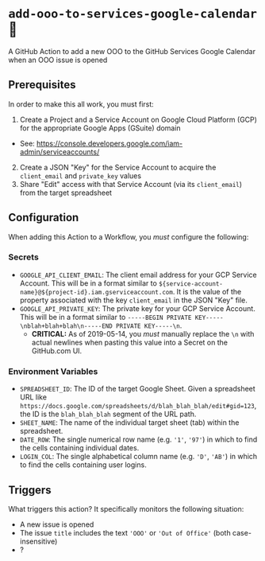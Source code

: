 # `add-ooo-to-services-google-calendar` :calendar:
A GitHub Action to add a new OOO to the GitHub Services Google Calendar when an OOO issue is opened

## Prerequisites

In order to make this all work, you must first:

1. Create a Project and a Service Account on Google Cloud Platform (GCP) for the appropriate Google Apps (GSuite) domain
  - See: https://console.developers.google.com/iam-admin/serviceaccounts/
2. Create a JSON "Key" for the Service Account to acquire the `client_email` and `private_key` values
3. Share "Edit" access with that Service Account (via its `client_email`) from
the target spreadsheet

## Configuration

When adding this Action to a Workflow, you _must_ configure the following:

### Secrets

- `GOOGLE_API_CLIENT_EMAIL`: The client email address for your GCP Service Account. This will be in a format similar to `${service-account-name}@${project-id}.iam.gserviceaccount.com`. It is the value of the property associated with the key `client_email` in the JSON "Key" file.
- `GOOGLE_API_PRIVATE_KEY`: The private key for your GCP Service Account. This will be in a format similar to `-----BEGIN PRIVATE KEY-----\nblah+blah+blah\n-----END PRIVATE KEY-----\n`.
  - **CRITICAL:** As of 2019-05-14, you _must_ manually replace the `\n` with actual newlines when pasting this value into a Secret on the GitHub.com UI.

### Environment Variables

- `SPREADSHEET_ID`: The ID of the target Google Sheet. Given a spreadsheet URL like `https://docs.google.com/spreadsheets/d/blah_blah_blah/edit#gid=123`, the ID is the `blah_blah_blah` segment of the URL path.
- `SHEET_NAME`: The name of the individual target sheet (tab) within the spreadsheet.
- `DATE_ROW`: The single numerical row name (e.g. `'1'`, `'97'`) in which to find the cells containing individual dates.
- `LOGIN_COL`: The single alphabetical column name (e.g. `'D'`, `'AB'`) in which to find the cells containing user logins.

## Triggers

What triggers this action? It specifically monitors the following situation:

- A new issue is opened
- The issue `title` includes the text `'OOO'` or `'Out of Office'` (both case-insensitive)
- ?

